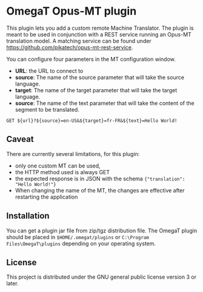 # OmegaT Opus-MT plugin

This plugin lets you add a custom remote Machine Translator. The plugin is meant to be used in conjunction with a REST service running an
Opus-MT translation model. A matching service can be found under https://github.com/pikatech/opus-mt-rest-service.

You can configure four parameters in the MT configuration window.

* __URL__: the URL to connect to
* __source__: The name of the source parameter that will take the source language.
* __target__: The name of the target parameter that will take the target language.
* __source__: The name of the text parameter that will take the content of the segment to be translated.

`GET ${url}?${source}=en-US&${target}=fr-FR&${text}=Hello World!` 

## Caveat

There are currently several limitations, for this plugin:

* only one custom MT can be used,
* the HTTP method used is always GET
* the expected response is in JSON with the schema `{"translation": "Hello World!"}` 
* When changing the name of the MT, the changes are effective after restarting the application

## Installation

You can get a plugin jar file from zip/tgz distribution file.
The OmegaT plugin should be placed in `$HOME/.omegat/plugins` or `C:\Program Files\OmegaT\plugins`
depending on your operating system.

## License

This project is distributed under the GNU general public license version 3 or later.

